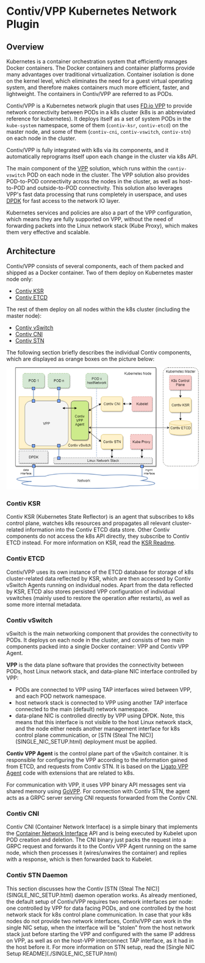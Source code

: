 # Contiv/VPP Kubernetes Network Plugin


## Overview

Kubernetes is a container orchestration system that efficiently manages Docker containers. The Docker containers and container platforms provide many advantages over traditional virtualization. Container isolation is done on the kernel level, which eliminates the need for a guest virtual operating system, and therefore makes containers much more efficient, faster, and lightweight. The containers in Contiv/VPP are referred to as PODs.

Contiv/VPP is a Kubernetes network plugin that uses [FD.io VPP](https://fd.io/) 
to provide network connectivity between PODs in a k8s cluster (k8s is an abbreviated reference for kubernetes).
It deploys itself as a set of system PODs in the `kube-system` namespace,
some of them (`contiv-ksr`, `contiv-etcd`) on the master node, and some
of them (`contiv-cni`, `contiv-vswitch`, `contiv-stn`) on each node in the cluster. 

Contiv/VPP is fully integrated with k8s via its components,
and it automatically reprograms itself upon each change in the cluster
via k8s API.

The main component of the [VPP](https://fd.io/technology/#vpp) solution, which
runs within the `contiv-vswitch` POD on each node in the cluster. The VPP solution also provides 
POD-to-POD connectivity across the nodes in the cluster, as well as host-to-POD 
and outside-to-POD connectivity. This solution also leverages
VPP's fast data processing that runs completely in userspace, and uses 
[DPDK](https://dpdk.org/) for fast access to the network IO layer.

Kubernetes services and policies are also a part of the VPP configuration,
which means they are fully supported on VPP, without the need of forwarding 
packets into the Linux network stack (Kube Proxy), which makes them very 
effective and scalable.


## Architecture

Contiv/VPP consists of several components, each of them packed and shipped as
a Docker container. Two of them deploy on Kubernetes master node only:

 - [Contiv KSR](#contiv-ksr)
 - [Contiv ETCD](#contiv-etcd)

The rest of them deploy on all nodes within the k8s cluster (including the master node):

- [Contiv vSwitch](#contiv-vswitch)
- [Contiv CNI](#contiv-cni)
- [Contiv STN](#contiv-stn-daemon)


The following section briefly describes the individual Contiv components, which are displayed
as orange boxes on the picture below:

![Contiv/VPP Architecture](../../_images/contiv-arch.png) 


### Contiv KSR
Contiv KSR (Kubernetes State Reflector) is an agent that subscribes to k8s control plane, watches k8s resources and 
propagates all relevant cluster-related information into the Contiv ETCD data store. 
Other Contiv components do not access the k8s API directly, they subscribe to
Contiv ETCD instead. For more information on KSR, read the 
[KSR Readme](https://github.com/contiv/vpp/blob/master/cmd/contiv-ksr/README.md).


### Contiv ETCD
Contiv/VPP uses its own instance of the ETCD database for storage of k8s cluster-related data
reflected by KSR, which are then accessed by Contiv vSwitch Agents running on
individual nodes. Apart from the data reflected by KSR, ETCD also stores persisted VPP
configuration of individual vswitches (mainly used to restore the operation after restarts), 
as well as some more internal metadata.


### Contiv vSwitch
vSwitch is the main networking component that provides the connectivity to PODs.
It deploys on each node in the cluster, and consists of two main components packed
into a single Docker container: VPP and Contiv VPP Agent.

**VPP** is the data plane software that provides the connectivity between PODs, host Linux
network stack, and data-plane NIC interface controlled by VPP:
 - PODs are connected to VPP using TAP interfaces wired between VPP, and each POD network namespace.
 - host network stack is connected to VPP using another TAP interface connected 
 to the main (default) network namespace.
 - data-plane NIC is controlled directly by VPP using DPDK. Note, this means that
 this interface is not visible to the host Linux network stack, and the node either needs another
 management interface for k8s control plane communication, or 
 \[STN (Steal The NIC)\](SINGLE_NIC_SETUP.html) deployment must be applied.

**Contiv VPP Agent** is the control plane part of the vSwitch container. It is responsible
for configuring the VPP according to the information gained from ETCD, and requests
from Contiv STN. It is based on the  [Ligato VPP Agent](https://github.com/ligato/vpp-agent) code with extensions that are related to k8s. 

For communication with VPP, it uses VPP binary API messages sent via shared memory using 
[GoVPP](https://wiki.fd.io/view/GoVPP).
For connection with Contiv STN, the agent acts as a GRPC server serving CNI requests 
forwarded from the Contiv CNI.

### Contiv CNI
Contiv CNI  (Container Network Interface) is a simple binary that implements the 
[Container Network Interface](https://github.com/containernetworking/cni) 
API and is being executed by Kubelet upon POD creation and deletion. The CNI binary
just packs the request into a GRPC request and forwards it to the Contiv VPP Agent
running on the same node, which then processes it (wires/unwires the container) 
and replies with a response, which is then forwarded back to Kubelet.


### Contiv STN Daemon
This section discusses how the Contiv \[STN (Steal The NIC)\](SINGLE_NIC_SETUP.html) daemon operation works. As already mentioned, the default setup of Contiv/VPP requires two network interfaces
per node: one controlled by VPP for data facing PODs, and one controlled by the host
network stack for k8s control plane communication. In case that your k8s nodes
do not provide two network interfaces, Contiv/VPP can work in the single NIC setup,
when the interface will be "stolen" from the host network stack just before starting
the VPP and configured with the same IP address on VPP, as well as 
on the host-VPP interconnect TAP interface, as it had in the host before it. 
For more information on STN setup, read the \[Single NIC Setup README\](./SINGLE_NIC_SETUP.html)
